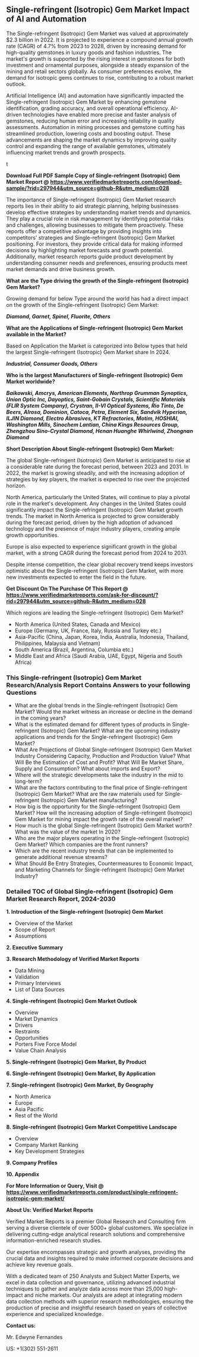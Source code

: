 <h2>Single-refringent (Isotropic) Gem Market Impact of AI and Automation</h2><p>The Single-refringent (Isotropic) Gem Market was valued at approximately $2.3 billion in 2022. It is projected to experience a compound annual growth rate (CAGR) of 4.7% from 2023 to 2028, driven by increasing demand for high-quality gemstones in luxury goods and fashion industries. The market's growth is supported by the rising interest in gemstones for both investment and ornamental purposes, alongside a steady expansion of the mining and retail sectors globally. As consumer preferences evolve, the demand for isotropic gems continues to rise, contributing to a robust market outlook.</p><p>Artificial Intelligence (AI) and automation have significantly impacted the Single-refringent (Isotropic) Gem Market by enhancing gemstone identification, grading accuracy, and overall operational efficiency. AI-driven technologies have enabled more precise and faster analysis of gemstones, reducing human error and increasing reliability in quality assessments. Automation in mining processes and gemstone cutting has streamlined production, lowering costs and boosting output. These advancements are shaping the market dynamics by improving quality control and expanding the range of available gemstones, ultimately influencing market trends and growth prospects.</p>t</p><p id="" class=""><strong>Download Full PDF Sample Copy of Single-refringent (Isotropic) Gem Market Report @ <a href="https://www.verifiedmarketreports.com/download-sample/?rid=297944&utm_source=github-R&utm_medium=028" target="_blank">https://www.verifiedmarketreports.com/download-sample/?rid=297944&utm_source=github-R&utm_medium=028</a></strong></p><p>The importance of&nbsp;Single-refringent (Isotropic) Gem Market research reports lies in their ability to aid strategic planning, helping businesses develop effective strategies by understanding market trends and dynamics. They play a crucial role in risk management by identifying potential risks and challenges, allowing businesses to mitigate them proactively. These reports offer a competitive advantage by providing insights into competitors' strategies and Single-refringent (Isotropic) Gem Market positioning. For investors, they provide critical data for making informed decisions by highlighting market forecasts and growth potential. Additionally, market research reports guide product development by understanding consumer needs and preferences, ensuring products meet market demands and drive business growth.</p><p><strong>What are the&nbsp;Type driving the growth of the Single-refringent (Isotropic) Gem Market?</strong></p><p id="" class="">Growing demand for below Type around the world has had a direct impact on the growth of the Single-refringent (Isotropic) Gem Market:</p><em><strong>Diamond, Garnet, Spinel, Fluorite, Others</strong></em></p><strong>What are the&nbsp;Applications&nbsp;of Single-refringent (Isotropic) Gem Market available in the Market?</strong></p><p id="" class="">Based on Application the Market is categorized into Below types that held the largest Single-refringent (Isotropic) Gem Market share In 2024.</p><em><strong>Industrial, Consumer Goods, Others</strong></em></p><strong>Who is the largest Manufacturers of Single-refringent (Isotropic) Gem Market worldwide?</strong></p><p><em><strong>Baikowski, Amcrys, American Elements, Northrop Grumman Synoptics, Union Optic Inc, Dayoptics, Saint-Gobain Crystals, Scientific Materials (FLIR System Company), Crystran, II-VI Optical Systems, Rio Tinto, De Beers, Alrosa, Dominion, Catoca, Petra, Element Six, Sandvik Hyperion, ILJIN Diamond, Electro Abrasives, KT Refractories, Motim, HOSHIAI, Washington Mills, Sinochem Lantian, China Kings Resources Group, Zhengzhou Sino-Crystal Diamond, Henan Huanghe Whirlwind, Zhongnan Diamond</strong></em></p><p id="" class=""><strong>Short Description About Single-refringent (Isotropic) Gem Market:</strong></p><p>The global Single-refringent (Isotropic) Gem Market is anticipated to rise at a considerable rate during the forecast period, between 2023 and 2031. In 2022, the market is growing steadily, and with the increasing adoption of strategies by key players, the market is expected to rise over the projected horizon.</p><p>North America, particularly the United States, will continue to play a pivotal role in the market's development. Any changes in the United States could significantly impact the Single-refringent (Isotropic) Gem Market growth trends. The market in North America is projected to grow considerably during the forecast period, driven by the high adoption of advanced technology and the presence of major industry players, creating ample growth opportunities.</p><p>Europe is also expected to experience significant growth in the global market, with a strong CAGR during the forecast period from 2024 to 2031.</p><p>Despite intense competition, the clear global recovery trend keeps investors optimistic about the Single-refringent (Isotropic) Gem Market, with more new investments expected to enter the field in the future.</p><p id="" class=""><strong>Get Discount On The Purchase Of This Report @ <a href="https://www.verifiedmarketreports.com/ask-for-discount/?rid=297944&utm_source=github-R&utm_medium=028" target="_blank">https://www.verifiedmarketreports.com/ask-for-discount/?rid=297944&utm_source=github-R&utm_medium=028</a></strong></p>Which regions are leading the Single-refringent (Isotropic) Gem Market?</p><ul><li>North America (United States, Canada and Mexico)</li><li>Europe (Germany, UK, France, Italy, Russia and Turkey etc.)</li><li>Asia-Pacific (China, Japan, Korea, India, Australia, Indonesia, Thailand, Philippines, Malaysia and Vietnam)</li><li>South America (Brazil, Argentina, Columbia etc.)</li><li>Middle East and Africa (Saudi Arabia, UAE, Egypt, Nigeria and South Africa)</li></ul><h3 id="" class="">This Single-refringent (Isotropic) Gem Market Research/Analysis Report Contains Answers to your following Questions</h3><ul><li>What are the global trends in the Single-refringent (Isotropic) Gem Market? Would the market witness an increase or decline in the demand in the coming years?</li><li>What is the estimated demand for different types of products in Single-refringent (Isotropic) Gem Market? What are the upcoming industry applications and trends for the Single-refringent (Isotropic) Gem Market?</li><li>What Are Projections of Global Single-refringent (Isotropic) Gem Market Industry Considering Capacity, Production and Production Value? What Will Be the Estimation of Cost and Profit? What Will Be Market Share, Supply and Consumption? What about imports and Export?</li><li>Where will the strategic developments take the industry in the mid to long-term?</li><li>What are the factors contributing to the final price of Single-refringent (Isotropic) Gem Market? What are the raw materials used for Single-refringent (Isotropic) Gem Market manufacturing?</li><li>How big is the opportunity for the Single-refringent (Isotropic) Gem Market? How will the increasing adoption of Single-refringent (Isotropic) Gem Market for mining impact the growth rate of the overall market?</li><li>How much is the global Single-refringent (Isotropic) Gem Market worth? What was the value of the market In 2020?</li><li>Who are the major players operating in the Single-refringent (Isotropic) Gem Market? Which companies are the front runners?</li><li>Which are the recent industry trends that can be implemented to generate additional revenue streams?</li><li>What Should Be Entry Strategies, Countermeasures to Economic Impact, and Marketing Channels for Single-refringent (Isotropic) Gem Market Industry?</li></ul><h3 id="" class="">Detailed TOC of Global Single-refringent (Isotropic) Gem Market Research Report, 2024-2030</h3><p id="" class=""><strong>1. Introduction of the Single-refringent (Isotropic) Gem Market</strong></p><ul><li>Overview of the Market</li><li>Scope of Report</li><li>Assumptions</li></ul><p id="" class=""><strong>2. Executive Summary</strong></p><p id="" class=""><strong>3. Research Methodology of Verified Market Reports</strong></p><ul><li>Data Mining</li><li>Validation</li><li>Primary Interviews</li><li>List of Data Sources</li></ul><p id="" class=""><strong>4. Single-refringent (Isotropic) Gem Market Outlook</strong></p><ul><li>Overview</li><li>Market Dynamics</li><li>Drivers</li><li>Restraints</li><li>Opportunities</li><li>Porters Five Force Model</li><li>Value Chain Analysis</li></ul><p id="" class=""><strong>5. Single-refringent (Isotropic) Gem Market, By Product</strong></p><p id="" class=""><strong>6. Single-refringent (Isotropic) Gem Market, By Application</strong></p><p id="" class=""><strong>7. Single-refringent (Isotropic) Gem Market, By Geography</strong></p><ul><li>North America</li><li>Europe</li><li>Asia Pacific</li><li>Rest of the World</li></ul><p id="" class=""><strong>8. Single-refringent (Isotropic) Gem Market Competitive Landscape</strong></p><ul><li>Overview</li><li>Company Market Ranking</li><li>Key Development Strategies</li></ul><p id="" class=""><strong>9. Company Profiles</strong></p><p id="" class=""><strong>10. Appendix</strong></p><p id="" class=""><strong>For More Information or Query, Visit @ <a href="https://www.verifiedmarketreports.com/product/single-refringent-isotropic-gem-market/" target="_blank">https://www.verifiedmarketreports.com/product/single-refringent-isotropic-gem-market/</a></strong></p><p id="" class=""><strong>About Us: Verified Market Reports</strong></p><p id="" class="">Verified Market Reports is a premier Global Research and Consulting firm serving a diverse clientele of over 5000+ global customers. We specialize in delivering cutting-edge analytical research solutions and comprehensive information-enriched research studies.</p><p id="" class="">Our expertise encompasses strategic and growth analyses, providing the crucial data and insights required to make informed corporate decisions and achieve key revenue goals.</p><p id="" class="">With a dedicated team of 250 Analysts and Subject Matter Experts, we excel in data collection and governance, utilizing advanced industrial techniques to gather and analyze data across more than 25,000 high-impact and niche markets. Our analysts are adept at integrating modern data collection methods with superior research methodologies, ensuring the production of precise and insightful research based on years of collective experience and specialized knowledge.</p><p id="" class=""><strong>Contact us:</strong></p><p id="" class="">Mr. Edwyne Fernandes</p><p id="" class="">US: +1(302) 551-2611</p>